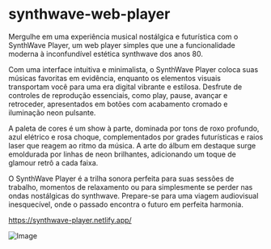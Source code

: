 # synthwave-web-player
Mergulhe em uma experiência musical nostálgica e futurística com o SynthWave Player, um web player simples que une a funcionalidade moderna à inconfundível estética synthwave dos anos 80.

Com uma interface intuitiva e minimalista, o SynthWave Player coloca suas músicas favoritas em evidência, enquanto os elementos visuais transportam você para uma era digital vibrante e estilosa. Desfrute de controles de reprodução essenciais, como play, pause, avançar e retroceder, apresentados em botões com acabamento cromado e iluminação neon pulsante.

A paleta de cores é um show à parte, dominada por tons de roxo profundo, azul elétrico e rosa choque, complementados por grades futurísticas e raios laser que reagem ao ritmo da música. A arte do álbum em destaque surge emoldurada por linhas de neon brilhantes, adicionando um toque de glamour retrô a cada faixa.

O SynthWave Player é a trilha sonora perfeita para suas sessões de trabalho, momentos de relaxamento ou para simplesmente se perder nas ondas nostálgicas do synthwave. Prepare-se para uma viagem audiovisual inesquecível, onde o passado encontra o futuro em perfeita harmonia.

https://synthwave-player.netlify.app/

![Image](https://github.com/user-attachments/assets/9fb55f51-ab2c-48f5-988c-3924fc589b4c)
